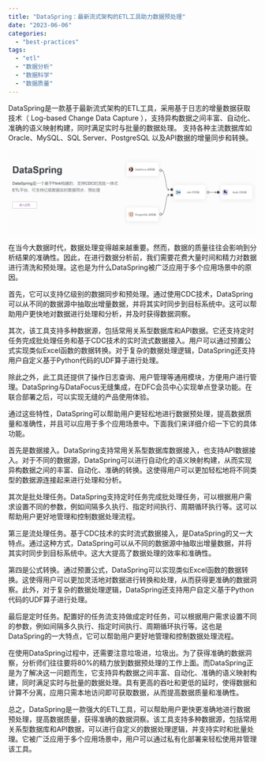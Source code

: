 ```yaml
---
title: "DataSpring：最新流式架构的ETL工具助力数据预处理"
date: "2023-06-06"
categories: 
  - "best-practices"
tags: 
  - "etl"
  - "数据分析"
  - "数据科学"
  - "数据质量"
---
```


DataSpring是一款基于最新流式架构的ETL工具，采用基于日志的增量数据获取技术（ Log-based Change Data Capture ），支持异构数据之间丰富、自动化、准确的语义映射构建，同时满足实时与批量的数据处理。 支持各种主流数据库如 Oracle、MySQL、SQL Server、PostgreSQL 以及API数据的增量同步和转换。

![](images/1685948911-%E5%B1%8F%E5%B9%95%E6%88%AA%E5%9B%BE-2023-06-05-104631.png)

在当今大数据时代，数据处理变得越来越重要。然而，数据的质量往往会影响到分析结果的准确性。因此，在进行数据分析前，我们需要花费大量时间和精力对数据进行清洗和预处理。这也是为什么DataSpring被广泛应用于多个应用场景中的原因。

首先，它可以支持亿级别的数据同步和预处理。通过使用CDC技术，DataSpring可以从不同的数据源中抽取出增量数据，并将其实时同步到目标系统中。这可以帮助用户更快地对数据进行处理和分析，并及时获得数据洞察。

其次，该工具支持多种数据源，包括常用关系型数据库和API数据。它还支持定时任务完成批处理任务和基于CDC技术的实时流式数据接入。用户可以通过预置公式实现类似Excel函数的数据转换。对于复杂的数据处理逻辑，DataSpring还支持用户自定义基于Python代码的UDF算子进行处理。

除此之外，此工具还提供了操作日志查询、用户管理等通用模块，方便用户进行管理。DataSpring与DataFocus无缝集成，在DFC会员中心实现单点登录功能。在联合部署之后，可以实现无缝的产品使用体验。

通过这些特性，DataSpring可以帮助用户更轻松地进行数据预处理，提高数据质量和准确性，并且可以应用于多个应用场景中。下面我们来详细介绍一下它的具体功能。

首先是数据接入。DataSpring支持常用关系型数据库数据接入，也支持API数据接入。对于不同的数据源，DataSpring可以进行自动化的语义映射构建，从而实现异构数据之间的丰富、自动化、准确的转换。这使得用户可以更加轻松地将不同类型的数据源连接起来进行处理和分析。

其次是批处理任务。DataSpring支持定时任务完成批处理任务，可以根据用户需求设置不同的参数，例如间隔多久执行、指定时间执行、周期循环执行等。这可以帮助用户更好地管理和控制数据处理流程。

第三是流处理任务。基于CDC技术的实时流式数据接入，是DataSpring的又一大特点。通过这种方式，DataSpring可以从不同的数据源中抽取出增量数据，并将其实时同步到目标系统中。这大大提高了数据处理的效率和准确性。

第四是公式转换。通过预置公式，DataSpring可以实现类似Excel函数的数据转换。这使得用户可以更加灵活地对数据进行转换和处理，从而获得更准确的数据洞察。此外，对于复杂的数据处理逻辑，DataSpring还支持用户自定义基于Python代码的UDF算子进行处理。

最后是定时任务。配置好的任务流支持做成定时任务，可以根据用户需求设置不同的参数，例如间隔多久执行、指定时间执行、周期循环执行等。这也是DataSpring的一大特点，它可以帮助用户更好地管理和控制数据处理流程。

在使用DataSpring过程中，还需要注意垃圾进，垃圾出。为了获得准确的数据洞察，分析师们往往要将80%的精力放到数据预处理的工作上面。而DataSpring正是为了解决这一问题而生，它支持异构数据之间丰富、自动化、准确的语义映射构建，同时满足实时与批量的数据处理。具有更高的吞吐和更低的延时，使得数据和计算不分离，应用只需本地访问即可获取数据，从而提高数据质量和准确性。

总之，DataSpring是一款强大的ETL工具，可以帮助用户更快更准确地进行数据预处理，提高数据质量，获得准确的数据洞察。该工具支持多种数据源，包括常用关系型数据库和API数据，可以进行自定义的数据处理逻辑，并支持实时和批量处理。它被广泛应用于多个应用场景中，用户可以通过私有化部署来轻松使用并管理该工具。
